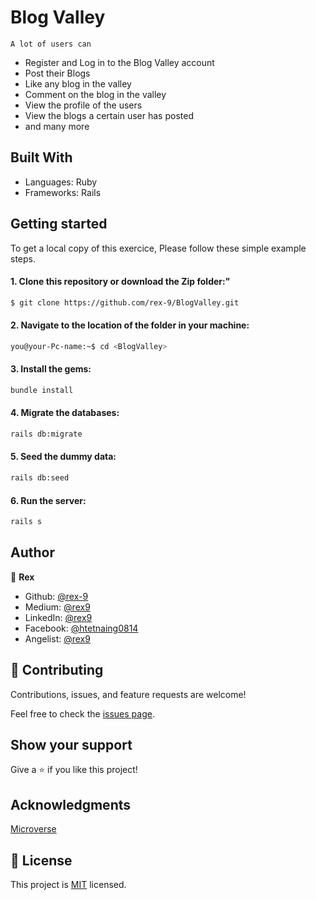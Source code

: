 # Blog Valley

    A lot of users can
- Register and Log in to the Blog Valley account
- Post their Blogs
- Like any blog in the valley
- Comment on the blog in the valley
- View the profile of the users
- View the blogs a certain user has posted
- and many more

## Built With

- Languages: Ruby
- Frameworks: Rails

## Getting started

To get a local copy of this exercice, Please follow these simple example steps.

#### 1. Clone this repository or download the Zip folder:"

```bash command
$ git clone https://github.com/rex-9/BlogValley.git
```

#### 2. Navigate to the location of the folder in your machine:

```bash command
you@your-Pc-name:~$ cd <BlogValley>
```

#### 3. Install the gems:

```bash command
bundle install
```

#### 4. Migrate the databases:

```bash command
rails db:migrate
```
#### 5. Seed the dummy data:

```bash command
rails db:seed
```
#### 6. Run the server:

```bash command
rails s
```

## Author

👤 **Rex**

- Github: [@rex-9](https://github.com/rex-9/)<br>
- Medium: [@rex9](https://medium.com/rex9/)<br>
- LinkedIn: [@rex9](https://www.linkedin.com/in/rex9/)<br>
- Facebook: [@htetnaing0814](https://www.facebook.com/htetnaing0814)<br>
- Angelist: [@rex9](https://angel.co/u/rex9)<br>

## 🤝 Contributing

Contributions, issues, and feature requests are welcome!

Feel free to check the [issues page](../../issues/).

## Show your support

Give a ⭐️ if you like this project!

## Acknowledgments

[Microverse](https://bit.ly/MicroverseTN)

## 📝 License

This project is [MIT](./MIT.md) licensed.